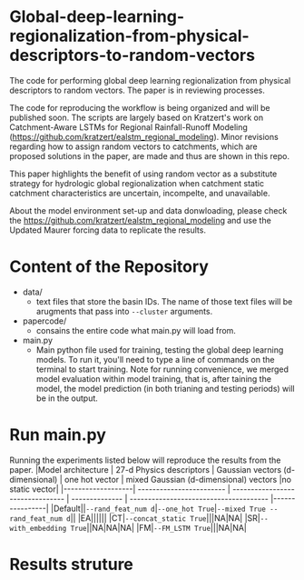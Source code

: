 # Global-deep-learning-regionalization-from-physical-descriptors-to-random-vectors
The code for performing global deep learning regionalization from physical descriptors to random vectors. The paper is in reviewing processes. 

The code for reproducing the workflow is being organized and will be published soon. The scripts are largely based on Kratzert's work on Catchment-Aware LSTMs for Regional Rainfall-Runoff Modeling (https://github.com/kratzert/ealstm_regional_modeling). Minor revisions regarding how to assign random vectors to catchments, which are proposed solutions in the paper, are made and thus are shown in this repo. 

This paper highlights the benefit of using random vector as a substitute strategy for hydrologic global regionalization when catchment static catchment characteristics are uncertain, incompelte, and unavailable. 

About the model environment set-up and data donwloading, please check the https://github.com/kratzert/ealstm_regional_modeling and use the Updated Maurer forcing data to replicate the results.

# Content of the Repository
- data/
  - text files that store the basin IDs. The name of those text files will be arugments that pass into ```--cluster``` arguments. 
- papercode/
  - consains the entire code what main.py will load from. 
- main.py
  - Main python file used for training, testing the global deep learning models. To run it, you'll need to type a line of commands on the terminal to start training. Note for running convenience, we merged model evaluation within model training, that is, after taining the model, the model prediction (in both trianing and testing periods) will be in the output. 
# Run main.py
Running the experiments listed below will reproduce the results from the paper. 
|Model architecture | 27-d Physics descriptors | Gaussian vectors (d-dimensional) | one hot vector | mixed Gaussian (d-dimensional) vectors |no static vector|
|-------------------| ------------------------ | -------------------------------- | -------------- | -------------------------------------- |----------------|
|Default||`--rand_feat_num d`|`--one_hot True`|`--mixed True --rand_feat_num d`||
|EA||||||
|CT|`--concat_static True`|||NA|NA|
|SR|`--with_embedding True`||NA|NA|NA|
|FM|`--FM_LSTM True`|||NA|NA|
# Results struture
